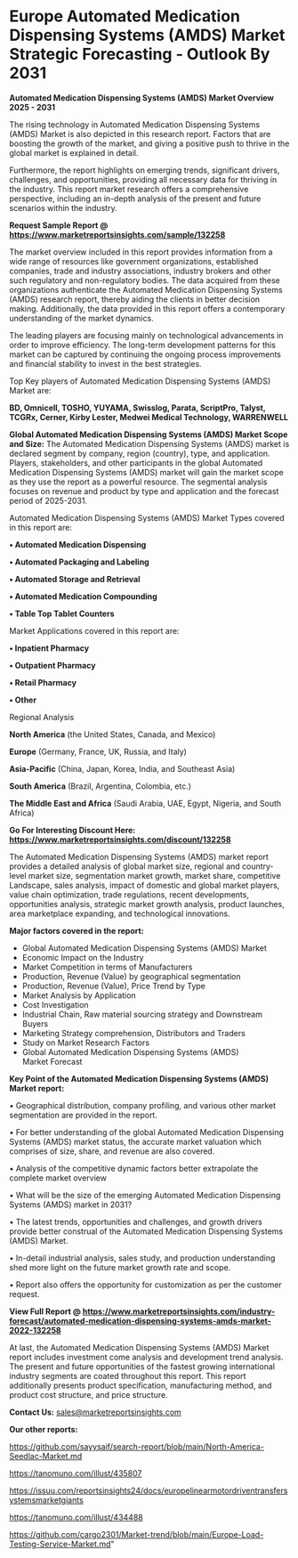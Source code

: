  # Europe Automated Medication Dispensing Systems (AMDS) Market Strategic Forecasting - Outlook By 2031

<Strong> Automated Medication Dispensing Systems (AMDS) Market Overview 2025 - 2031</strong>

The rising technology in Automated Medication Dispensing Systems (AMDS) Market is also depicted in this research report. Factors that are boosting the growth of the market, and giving a positive push to thrive in the global market is explained in detail.

Furthermore, the report highlights on emerging trends, significant drivers, challenges, and opportunities, providing all necessary data for thriving in the industry. This report market research offers a comprehensive perspective, including an in-depth analysis of the present and future scenarios within the industry.

<strong>Request Sample Report @ <a href=https://www.marketreportsinsights.com/sample/132258>https://www.marketreportsinsights.com/sample/132258</a></strong>

The market overview included in this report provides information from a wide range of resources like government organizations, established companies, trade and industry associations, industry brokers and other such regulatory and non-regulatory bodies. The data acquired from these organizations authenticate the Automated Medication Dispensing Systems (AMDS) research report, thereby aiding the clients in better decision making. Additionally, the data provided in this report offers a contemporary understanding of the market dynamics.

The leading players are focusing mainly on technological advancements in order to improve efficiency. The long-term development patterns for this market can be captured by continuing the ongoing process improvements and financial stability to invest in the best strategies.

Top Key players of Automated Medication Dispensing Systems (AMDS) Market are:

<strong>BD, Omnicell, TOSHO, YUYAMA, Swisslog, Parata, ScriptPro, Talyst, TCGRx, Cerner, Kirby Lester, Medwei Medical Technology, WARRENWELL</strong>

<strong><b>Global Automated Medication Dispensing Systems (AMDS) Market Scope and Size:</b></strong>
The Automated Medication Dispensing Systems (AMDS) market is declared segment by company, region (country), type, and application. Players, stakeholders, and other participants in the global Automated Medication Dispensing Systems (AMDS) market will gain the market scope as they use the report as a powerful resource. The segmental analysis focuses on revenue and product by type and application and the forecast period of 2025-2031.

Automated Medication Dispensing Systems (AMDS) Market Types covered in this report are:

<strong>• Automated Medication Dispensing

• Automated Packaging and Labeling

• Automated Storage and Retrieval

• Automated Medication Compounding

• Table Top Tablet Counters</strong>

Market Applications covered in this report are:

<strong>• Inpatient Pharmacy

• Outpatient Pharmacy

• Retail Pharmacy

• Other</strong> 

Regional Analysis

<strong>North America</strong> (the United States, Canada, and Mexico)

<strong>Europe</strong> (Germany, France, UK, Russia, and Italy)

<strong>Asia-Pacific</strong> (China, Japan, Korea, India, and Southeast Asia)

<strong>South America</strong> (Brazil, Argentina, Colombia, etc.)

<strong>The Middle East and Africa</strong> (Saudi Arabia, UAE, Egypt, Nigeria, and South Africa)

<strong>Go For Interesting Discount Here: <a href=https://www.marketreportsinsights.com/discount/132258>https://www.marketreportsinsights.com/discount/132258</a></strong>

The Automated Medication Dispensing Systems (AMDS) market report provides a detailed analysis of global market size, regional and country-level market size, segmentation market growth, market share, competitive Landscape, sales analysis, impact of domestic and global market players, value chain optimization, trade regulations, recent developments, opportunities analysis, strategic market growth analysis, product launches, area marketplace expanding, and technological innovations.

<strong><b>Major factors covered in the report:</b></strong>
<ul>
  <li>Global Automated Medication Dispensing Systems (AMDS) Market </li>
  <li>Economic Impact on the Industry</li>
  <li>Market Competition in terms of Manufacturers</li>
  <li>Production, Revenue (Value) by geographical segmentation</li>
  <li>Production, Revenue (Value), Price Trend by Type</li>
  <li>Market Analysis by Application</li>
  <li>Cost Investigation</li>
  <li>Industrial Chain, Raw material sourcing strategy and Downstream Buyers</li>
  <li>Marketing Strategy comprehension, Distributors and Traders</li>
  <li>Study on Market Research Factors</li>
  <li>Global Automated Medication Dispensing Systems (AMDS) Market Forecast</li>
</ul>

<strong><b>Key Point of the Automated Medication Dispensing Systems (AMDS) Market report:</b></strong>

• Geographical distribution, company profiling, and various other market segmentation are provided in the report.

• For better understanding of the global Automated Medication Dispensing Systems (AMDS) market status, the accurate market valuation which comprises of size, share, and revenue are also covered.

• Analysis of the competitive dynamic factors better extrapolate the complete market overview

• What will be the size of the emerging Automated Medication Dispensing Systems (AMDS) market in 2031?

• The latest trends, opportunities and challenges, and growth drivers provide better construal of the Automated Medication Dispensing Systems (AMDS) Market.

• In-detail industrial analysis, sales study, and production understanding shed more light on the future market growth rate and scope.

• Report also offers the opportunity for customization as per the customer request.

<strong><b>View Full Report @ <a href=https://www.marketreportsinsights.com/industry-forecast/automated-medication-dispensing-systems-amds-market-2022-132258>https://www.marketreportsinsights.com/industry-forecast/automated-medication-dispensing-systems-amds-market-2022-132258</a></b></strong>


At last, the Automated Medication Dispensing Systems (AMDS) Market report includes investment come analysis and development trend analysis. The present and future opportunities of the fastest growing international industry segments are coated throughout this report. This report additionally presents product specification, manufacturing method, and product cost structure, and price structure.

<strong>Contact Us:</strong>
sales@marketreportsinsights.com

<strong>Our other reports:</strong>

<a href=https://github.com/sayysaif/search-report/blob/main/North-America-Seedlac-Market.md>https://github.com/sayysaif/search-report/blob/main/North-America-Seedlac-Market.md</a>

<a href=https://tanomuno.com/illust/435807>https://tanomuno.com/illust/435807</a>

<a href=https://issuu.com/reportsinsights24/docs/europelinearmotordriventransfersystemsmarketgiants>https://issuu.com/reportsinsights24/docs/europelinearmotordriventransfersystemsmarketgiants</a>

<a href=https://tanomuno.com/illust/434488>https://tanomuno.com/illust/434488</a>

<a href=https://github.com/cargo2301/Market-trend/blob/main/Europe-Load-Testing-Service-Market.md>https://github.com/cargo2301/Market-trend/blob/main/Europe-Load-Testing-Service-Market.md</a>"
